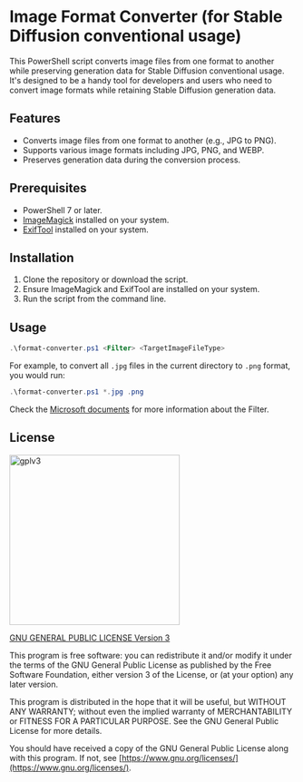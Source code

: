 # Image Format Converter (for Stable Diffusion conventional usage)

This PowerShell script converts image files from one format to another while preserving generation data for Stable Diffusion conventional usage. It's designed to be a handy tool for developers and users who need to convert image formats while retaining Stable Diffusion generation data.

## Features

- Converts image files from one format to another (e.g., JPG to PNG).
- Supports various image formats including JPG, PNG, and WEBP.
- Preserves generation data during the conversion process.

## Prerequisites

- PowerShell 7 or later.
- [ImageMagick](https://imagemagick.org/index.php) installed on your system.
- [ExifTool](https://exiftool.org/) installed on your system.

## Installation

1. Clone the repository or download the script.
2. Ensure ImageMagick and ExifTool are installed on your system.
3. Run the script from the command line.

## Usage

```powershell
.\format-converter.ps1 <Filter> <TargetImageFileType>
```

For example, to convert all `.jpg` files in the current directory to `.png` format, you would run:

```powershell
.\format-converter.ps1 *.jpg .png
```

Check the [Microsoft documents](https://learn.microsoft.com/en-us/powershell/module/microsoft.powershell.management/get-childitem?view=powershell-7.4#-filter) for more information about the Filter.

## License

<img src="https://github.com/jim60105/sd-image-format-converter/assets/16995691/c528df1f-ac1b-4f8c-810e-73c83409608d" alt="gplv3" width="300" />

[GNU GENERAL PUBLIC LICENSE Version 3](LICENSE)

This program is free software: you can redistribute it and/or modify it under the terms of the GNU General Public License as published by the Free Software Foundation, either version 3 of the License, or (at your option) any later version.

This program is distributed in the hope that it will be useful, but WITHOUT ANY WARRANTY; without even the implied warranty of MERCHANTABILITY or FITNESS FOR A PARTICULAR PURPOSE. See the GNU General Public License for more details.

You should have received a copy of the GNU General Public License along with this program. If not, see [https://www.gnu.org/licenses/](https://www.gnu.org/licenses/).
